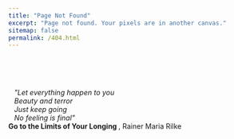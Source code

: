 ```yaml
---
title: "Page Not Found"
excerpt: "Page not found. Your pixels are in another canvas."
sitemap: false
permalink: /404.html
---
```

 <br>
<br>
<br>

&nbsp;&nbsp;&nbsp;<i>"Let everything happen to you <br>
&nbsp;&nbsp;&nbsp;Beauty and terror <br>
&nbsp;&nbsp;&nbsp;Just keep going <br>
&nbsp;&nbsp;&nbsp;No feeling is final"</i> <br>
<b> Go to the Limits of Your Longing </b>, Rainer Maria Rilke

